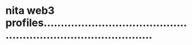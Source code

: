 # nita web3 profiles.....................................................................................


